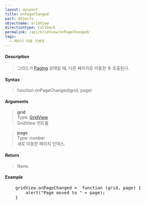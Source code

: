```yaml
---
layout: apipost
title: onPageChanged
part: Objects
objectname: GridView
directiontype: Callback
permalink: /api/GridView/onPageChanged/
tags: 
  - 페이지 이동 이벤트
---
```



#### Description

> 그리드가 [Paging](/api/features/Paging/) 상태일 때, 다른 페이지로 이동한 후 호출된다.

#### Syntax

> function onPageChanged(grid, page)

#### Arguments

> **grid**  
> Type: [GridView](/api/GridView/)  
> GridView 컨트롤

> **page**  
> Type: number  
> 새로 이동한 페이지 인덱스.

#### Return

> None.

#### Example

<pre class="prettyprint">
    gridView.onPageChanged =  function (grid, page) {
        alert("Page moved to " + page);
    }
</pre>

